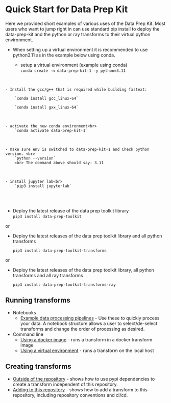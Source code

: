 # Quick Start for Data Prep Kit 
Here we provided short examples of various uses of the Data Prep Kit. Most users who want to jump right in can use standard pip install to deploy the data-prep-kit and the python or ray transforms to their virtual python environment. 

- When setting up a virtual environment it is recommended to use python3.11 as in the example below using conda. 


    - setup a virtual environment (example using conda) <br>
        `conda create -n data-prep-kit-1 -y python=3.11`
<br>

    - Install the gcc/g++ that is required while building fastext:
        
        `conda install gcc_linux-64`

        `conda install gxx_linux-64`
<br>

    - activate the new conda environment<br>
        `conda activate data-prep-kit-1`
<br>

    - make sure env is switched to data-prep-kit-1 and Check python version. <br>
        `python --version`
        <br> The command above should say: 3.11
<br>

    - install jupyter lab<br>
        `pip3 install jupyterlab`   
<br><br>

- Deploy the latest release of the data prep toolkit library<br>
    `pip3 install data-prep-toolkit`

or 
-  Deploy the latest releases of the data prep toolkit library and all python transforms

    `pip3 install data-prep-toolkit-transforms`

or 
-  Deploy the latest releases of the data prep toolkit library, all python transforms and all ray transforms

    `pip3 install data-prep-toolkit-transforms-ray`



## Running transforms 

* Notebooks
    * [Example data processing pipelines](../../examples/notebooks/README.md) - Use these to quickly process your data. A notebook structure allows a user to select/de-select transforms and change the order of processing as desired. 
* Command line  
    * [Using a docker image](run-transform-image.md) - runs a transform in a docker transform image 
    * [Using a virtual environment](run-transform-venv.md) - runs a transform on the local host 
    
## Creating transforms

* [Outside of the repository](new-transform-outside.md) - shows how to use pypi dependencies to create a transform independent of this repository.
* [Adding to this repository](new-transform-inside.md) - shows how to add a transform to this repository, including repository conventions and ci/cd. 

